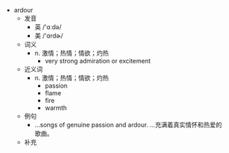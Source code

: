 - ardour
  - 发音
    - 英 /'ɑːdə/
    - 美 /'ɑrdɚ/
  - 词义
    - n. 激情；热情；情欲；灼热
      - very strong admiration or excitement
  - 近义词
    - n. 激情；热情；情欲；灼热
      - passion
      - flame
      - fire
      - warmth
  - 例句
    - ...songs of genuine passion and ardour. ...充满着真实情怀和热爱的歌曲。
  - 补充